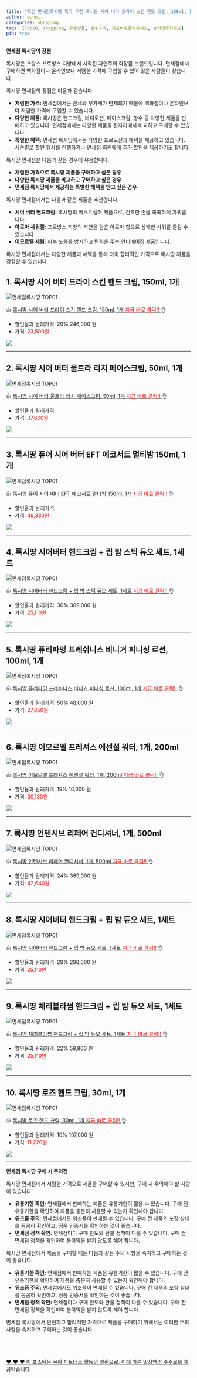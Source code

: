 ```yaml
---
title: "최신 면세점록시땅 특가 추천 록시땅 시어 버터 드라이 스킨 핸드 크림, 150ml, 1개 비교 장점"
author: eunmi.
categories: shopping
tags: [Top10, shopping, 유행상품, 필수구매, 지금바로클릭하세요, 놓치면후회해요]
pin: true
---
```

**면세점 록시땅의 장점**

록시땅은 프랑스 프로방스 지방에서 시작된 자연주의 화장품 브랜드입니다. 면세점에서 구매하면 백화점이나 온라인보다 저렴한 가격에 구입할 수 있어 많은 사람들이 찾습니다.

록시땅 면세점의 장점은 다음과 같습니다.

* **저렴한 가격:** 면세점에서는 관세와 부가세가 면제되기 때문에 백화점이나 온라인보다 저렴한 가격에 구입할 수 있습니다.
* **다양한 제품:** 록시땅은 핸드크림, 바디로션, 페이스크림, 향수 등 다양한 제품을 판매하고 있습니다. 면세점에서는 다양한 제품을 한자리에서 비교하고 구매할 수 있습니다.
* **특별한 혜택:** 면세점 록시땅에서는 다양한 프로모션과 혜택을 제공하고 있습니다. 시즌별로 할인 행사를 진행하거나 면세점 회원에게 추가 할인을 제공하기도 합니다.

록시땅 면세점은 다음과 같은 경우에 유용합니다.

* **저렴한 가격으로 록시땅 제품을 구매하고 싶은 경우**
* **다양한 록시땅 제품을 비교하고 구매하고 싶은 경우**
* **면세점 록시땅에서 제공하는 특별한 혜택을 받고 싶은 경우**

록시땅 면세점에서는 다음과 같은 제품을 추천합니다.

* **시어 버터 핸드크림:** 록시땅의 베스트셀러 제품으로, 건조한 손을 촉촉하게 가꿔줍니다.
* **아로마 샤워젤:** 프로방스 지방의 자연을 담은 아로마 향으로 상쾌한 샤워를 즐길 수 있습니다.
* **이모르뗄 세럼:** 피부 노화를 방지하고 탄력을 주는 안티에이징 제품입니다.

록시땅 면세점에서는 다양한 제품과 혜택을 통해 더욱 합리적인 가격으로 록시땅 제품을 경험할 수 있습니다.

   

## 1. 록시땅 시어 버터 드라이 스킨 핸드 크림, 150ml, 1개

![면세점록시땅 TOP01](https://thumbnail9.coupangcdn.com/thumbnails/remote/230x230ex/image/retail/images/2699440132832552-4f392496-ffac-4fd0-8a37-75dc3e521fa4.jpg)


👍 [록시땅 시어 버터 드라이 스킨 핸드 크림, 150ml, 1개 <font color=red> 지금 바로 클릭!! </font> ](https://link.coupang.com/re/AFFSDP?lptag=AF3617701&subid=GithubCoopas&pageKey=6550070267&traceid=V0-153&itemId=17207508813&vendorItemId=82029477021) 👌 


- 할인율과 원래가격: 29%  246,900   원
- 가격: <span style='color:red'>23,500원</span>

[![](/discount_price.png)](https://link.coupang.com/re/AFFSDP?lptag=AF3617701&subid=GithubCoopas&pageKey=6550070267&traceid=V0-153&itemId=17207508813&vendorItemId=82029477021)

---


   

## 2. 록시땅 시어 버터 울트라 리치 페이스크림, 50ml, 1개

![면세점록시땅 TOP01](https://thumbnail9.coupangcdn.com/thumbnails/remote/230x230ex/image/retail/images/1196376635270017-9fd6a05f-2bd6-4d33-a665-ffc75eda460f.jpg)


👍 [록시땅 시어 버터 울트라 리치 페이스크림, 50ml, 1개 <font color=red> 지금 바로 클릭!! </font> ](https://link.coupang.com/re/AFFSDP?lptag=AF3617701&subid=GithubCoopas&pageKey=6930070140&traceid=V0-153&itemId=16766547826&vendorItemId=83947831561) 👌 


- 할인율과 원래가격: 
- 가격: <span style='color:red'>37,660원</span>

[![](/discount_price.png)](https://link.coupang.com/re/AFFSDP?lptag=AF3617701&subid=GithubCoopas&pageKey=6930070140&traceid=V0-153&itemId=16766547826&vendorItemId=83947831561)

---


   

## 3. 록시땅 퓨어 시어 버터 EFT 에코서트 멀티밤 150ml, 1개

![면세점록시땅 TOP01](https://thumbnail9.coupangcdn.com/thumbnails/remote/230x230ex/image/retail/images/3929157898344389-158d328b-acd9-4366-a046-9a0827cefa99.jpg)


👍 [록시땅 퓨어 시어 버터 EFT 에코서트 멀티밤 150ml, 1개 <font color=red> 지금 바로 클릭!! </font> ](https://link.coupang.com/re/AFFSDP?lptag=AF3617701&subid=GithubCoopas&pageKey=4744079112&traceid=V0-153&itemId=6031464802&vendorItemId=3933243558) 👌 


- 할인율과 원래가격: 
- 가격: <span style='color:red'>49,380원</span>

[![](/discount_price.png)](https://link.coupang.com/re/AFFSDP?lptag=AF3617701&subid=GithubCoopas&pageKey=4744079112&traceid=V0-153&itemId=6031464802&vendorItemId=3933243558)

---


   

## 4. 록시땅 시어버터 핸드크림 + 립 밤 스틱 듀오 세트, 1세트

![면세점록시땅 TOP01](https://thumbnail8.coupangcdn.com/thumbnails/remote/230x230ex/image/retail/images/2631122509342765-3120e8ff-086b-4054-8bc5-8380bb7857c4.jpg)


👍 [록시땅 시어버터 핸드크림 + 립 밤 스틱 듀오 세트, 1세트 <font color=red> 지금 바로 클릭!! </font> ](https://link.coupang.com/re/AFFSDP?lptag=AF3617701&subid=GithubCoopas&pageKey=6928110787&traceid=V0-153&itemId=16754907352&vendorItemId=83936461906) 👌 


- 할인율과 원래가격: 30%  309,000   원
- 가격: <span style='color:red'>25,110원</span>

[![](/discount_price.png)](https://link.coupang.com/re/AFFSDP?lptag=AF3617701&subid=GithubCoopas&pageKey=6928110787&traceid=V0-153&itemId=16754907352&vendorItemId=83936461906)

---


   

## 5. 록시땅 퓨리파잉 프레쉬니스 비니거 피니싱 로션, 100ml, 1개

![면세점록시땅 TOP01](https://thumbnail6.coupangcdn.com/thumbnails/remote/230x230ex/image/retail/images/2019/11/20/19/6/2377b82c-d187-4810-bbb8-3224d2643586.jpg)


👍 [록시땅 퓨리파잉 프레쉬니스 비니거 피니싱 로션, 100ml, 1개 <font color=red> 지금 바로 클릭!! </font> ](https://link.coupang.com/re/AFFSDP?lptag=AF3617701&subid=GithubCoopas&pageKey=343418866&traceid=V0-153&itemId=1091231548&vendorItemId=5605107264) 👌 


- 할인율과 원래가격: 50%  48,000   원
- 가격: <span style='color:red'>27,850원</span>

[![](/discount_price.png)](https://link.coupang.com/re/AFFSDP?lptag=AF3617701&subid=GithubCoopas&pageKey=343418866&traceid=V0-153&itemId=1091231548&vendorItemId=5605107264)

---


   

## 6. 록시땅 이모르뗄 프레셔스 에센셜 워터, 1개, 200ml

![면세점록시땅 TOP01](https://thumbnail8.coupangcdn.com/thumbnails/remote/230x230ex/image/retail/images/1186903897032345-89efd983-7f70-45f6-86f2-567bb1b00d4d.jpg)


👍 [록시땅 이모르뗄 프레셔스 에센셜 워터, 1개, 200ml <font color=red> 지금 바로 클릭!! </font> ](https://link.coupang.com/re/AFFSDP?lptag=AF3617701&subid=GithubCoopas&pageKey=6930070142&traceid=V0-153&itemId=16766547834&vendorItemId=83947831564) 👌 


- 할인율과 원래가격: 19%  16,000   원
- 가격: <span style='color:red'>30,130원</span>

[![](/discount_price.png)](https://link.coupang.com/re/AFFSDP?lptag=AF3617701&subid=GithubCoopas&pageKey=6930070142&traceid=V0-153&itemId=16766547834&vendorItemId=83947831564)

---


   

## 7. 록시땅 인텐시브 리페어 컨디셔너, 1개, 500ml

![면세점록시땅 TOP01](https://thumbnail8.coupangcdn.com/thumbnails/remote/230x230ex/image/retail/images/421095526478767-cc8262b8-2c9b-4f4a-97f4-c2a53650597a.jpg)


👍 [록시땅 인텐시브 리페어 컨디셔너, 1개, 500ml <font color=red> 지금 바로 클릭!! </font> ](https://link.coupang.com/re/AFFSDP?lptag=AF3617701&subid=GithubCoopas&pageKey=6579971519&traceid=V0-153&itemId=14802953129&vendorItemId=82042695674) 👌 


- 할인율과 원래가격: 24%  369,000   원
- 가격: <span style='color:red'>42,640원</span>

[![](/discount_price.png)](https://link.coupang.com/re/AFFSDP?lptag=AF3617701&subid=GithubCoopas&pageKey=6579971519&traceid=V0-153&itemId=14802953129&vendorItemId=82042695674)

---


   

## 8. 록시땅 시어버터 핸드크림 + 립 밤 듀오 세트, 1세트

![면세점록시땅 TOP01](https://thumbnail8.coupangcdn.com/thumbnails/remote/230x230ex/image/retail/images/120042713102678-f0255713-a8b6-4974-8b85-d41201edef40.jpg)


👍 [록시땅 시어버터 핸드크림 + 립 밤 듀오 세트, 1세트 <font color=red> 지금 바로 클릭!! </font> ](https://link.coupang.com/re/AFFSDP?lptag=AF3617701&subid=GithubCoopas&pageKey=6729627290&traceid=V0-153&itemId=15675972869&vendorItemId=82891437019) 👌 


- 할인율과 원래가격: 29%  298,000   원
- 가격: <span style='color:red'>25,110원</span>

[![](/discount_price.png)](https://link.coupang.com/re/AFFSDP?lptag=AF3617701&subid=GithubCoopas&pageKey=6729627290&traceid=V0-153&itemId=15675972869&vendorItemId=82891437019)

---


   

## 9. 록시땅 체리블라썸 핸드크림 + 립 밤 듀오 세트, 1세트

![면세점록시땅 TOP01](https://thumbnail8.coupangcdn.com/thumbnails/remote/230x230ex/image/retail/images/6691742408999089-2b5c0e4b-9285-452b-9b08-74378ce1f352.jpg)


👍 [록시땅 체리블라썸 핸드크림 + 립 밤 듀오 세트, 1세트 <font color=red> 지금 바로 클릭!! </font> ](https://link.coupang.com/re/AFFSDP?lptag=AF3617701&subid=GithubCoopas&pageKey=6729626905&traceid=V0-153&itemId=15675971150&vendorItemId=82891435316) 👌 


- 할인율과 원래가격: 22%  59,800   원
- 가격: <span style='color:red'>25,110원</span>

[![](/discount_price.png)](https://link.coupang.com/re/AFFSDP?lptag=AF3617701&subid=GithubCoopas&pageKey=6729626905&traceid=V0-153&itemId=15675971150&vendorItemId=82891435316)

---


   

## 10. 록시땅 로즈 핸드 크림, 30ml, 1개

![면세점록시땅 TOP01](https://thumbnail7.coupangcdn.com/thumbnails/remote/230x230ex/image/retail/images/4267233238307777-c1197f50-b0c2-4cd5-83a7-c2771518f556.jpg)


👍 [록시땅 로즈 핸드 크림, 30ml, 1개 <font color=red> 지금 바로 클릭!! </font> ](https://link.coupang.com/re/AFFSDP?lptag=AF3617701&subid=GithubCoopas&pageKey=6610928874&traceid=V0-153&itemId=14990003399&vendorItemId=82212971867) 👌 


- 할인율과 원래가격: 10%  197,000   원
- 가격: <span style='color:red'>11,220원</span>

[![](/discount_price.png)](https://link.coupang.com/re/AFFSDP?lptag=AF3617701&subid=GithubCoopas&pageKey=6610928874&traceid=V0-153&itemId=14990003399&vendorItemId=82212971867)

---
**면세점 록시땅 구매 시 주의점**

록시땅 면세점에서 저렴한 가격으로 제품을 구매할 수 있지만, 구매 시 주의해야 할 사항이 있습니다.

* **유통기한 확인:** 면세점에서 판매하는 제품은 유통기한이 짧을 수 있습니다. 구매 전 유통기한을 확인하여 제품을 충분히 사용할 수 있는지 확인해야 합니다.
* **위조품 주의:** 면세점에서도 위조품이 판매될 수 있습니다. 구매 전 제품의 포장 상태를 꼼꼼히 확인하고, 정품 인증서를 확인하는 것이 좋습니다.
* **면세점 정책 확인:** 면세점마다 구매 한도와 환불 정책이 다를 수 있습니다. 구매 전 면세점 정책을 확인하여 불이익을 받지 않도록 해야 합니다.

록시땅 면세점에서 제품을 구매할 때는 다음과 같은 주의 사항을 숙지하고 구매하는 것이 좋습니다.

* **유통기한 확인:** 면세점에서 판매하는 제품은 유통기한이 짧을 수 있습니다. 구매 전 유통기한을 확인하여 제품을 충분히 사용할 수 있는지 확인해야 합니다.
* **위조품 주의:** 면세점에서도 위조품이 판매될 수 있습니다. 구매 전 제품의 포장 상태를 꼼꼼히 확인하고, 정품 인증서를 확인하는 것이 좋습니다.
* **면세점 정책 확인:** 면세점마다 구매 한도와 환불 정책이 다를 수 있습니다. 구매 전 면세점 정책을 확인하여 불이익을 받지 않도록 해야 합니다.

면세점 록시땅에서 안전하고 합리적인 가격으로 제품을 구매하기 위해서는 이러한 주의 사항을 숙지하고 구매하는 것이 좋습니다.<br><br><br><br><br> [ ❤ ❤ ❤ 이 포스팅은 쿠팡 파트너스 활동의 일환으로, 이에 따른 일정액의 수수료를 제공받습니다](https://link.coupang.com/a/bcEFyh)